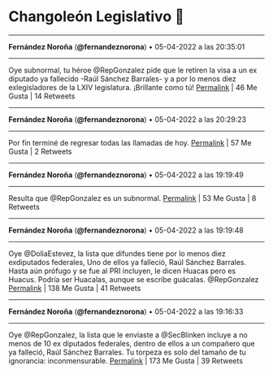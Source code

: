 # Changoleón Legislativo 🙈
*****
**Fernández Noroña** (**@fernandeznorona**) • 05-04-2022 a las 20:35:01
*****
Oye subnormal, tu héroe @RepGonzalez pide que le retiren la visa a un ex diputado ya fallecido -Raúl Sánchez Barrales- y a por lo menos diez exlegisladores de la LXIV legislatura. ¡Brillante como tú!
[Permalink](https://twitter.com/fernandeznorona/status/1511563100440383490) | 46 Me Gusta | 14 Retweets
*****
**Fernández Noroña** (**@fernandeznorona**) • 05-04-2022 a las 20:29:23
*****
Por fin terminé de regresar todas las llamadas de hoy.
[Permalink](https://twitter.com/fernandeznorona/status/1511561684271386624) | 57 Me Gusta | 2 Retweets
*****
**Fernández Noroña** (**@fernandeznorona**) • 05-04-2022 a las 19:19:49
*****
Resulta que @RepGonzalez es un subnormal.
[Permalink](https://twitter.com/fernandeznorona/status/1511544175573012485) | 53 Me Gusta | 8 Retweets
*****
**Fernández Noroña** (**@fernandeznorona**) • 05-04-2022 a las 19:19:48
*****
Oye @DoliaEstevez, la lista que difundes tiene por lo menos diez exdiputados federales, Uno de ellos ya falleció, Raúl Sánchez Barrales. Hasta aún prófugo y se fue al PRI incluyen, le dicen Huacas pero es Huacus. Podría ser Huacalas, aunque se escribe guácalas. @RepGonzalez
[Permalink](https://twitter.com/fernandeznorona/status/1511544173819740161) | 138 Me Gusta | 41 Retweets
*****
**Fernández Noroña** (**@fernandeznorona**) • 05-04-2022 a las 19:16:33
*****
Oye @RepGonzalez, la lista que le enviaste a @SecBlinken incluye a no menos de 10 ex diputados federales, dentro de ellos a un compañero que ya falleció, Raúl Sánchez Barrales. Tu torpeza es solo del tamaño de tu ignorancia: inconmensurable.
[Permalink](https://twitter.com/fernandeznorona/status/1511543352679931904) | 173 Me Gusta | 39 Retweets